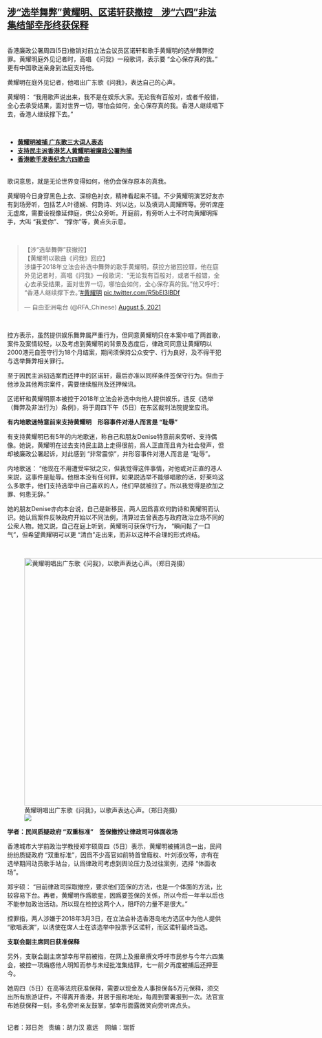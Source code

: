 <!--1628177220000-->
[涉“选举舞弊”黄耀明、区诺轩获撤控　涉“六四”非法集结邹幸彤终获保释](https://www.rfa.org/mandarin/yataibaodao/gangtai/ac-08052021100114.html)
------

<p><br/>香港廉政公署周四(5日)撤销对前立法会议员区诺轩和歌手黄耀明的选举舞弊控罪。黄耀明庭外见记者时，高唱 《问我》一段歌词，表示要 “全心保存真的我。” 更有中国歌迷亲身到法庭支持他。</p><p>黄耀明在庭外见记者，他唱出广东歌《问我》，表达自己的心声。</p><p>黄耀明： “我用歌声说出来，我不是在娱乐大家。无论我有百般对，或者千般错，全心去承受结果，面对世界一切，哪怕会如何，全心保存真的我。香港人继续唱下去，香港人继续撑下去。”</p><p><br/></p><ul><li><a href="https://www.rfa.org/mandarin/Xinwen/4-08022021123546.html"><strong>黄耀明被捕 广东歌三大词人表态</strong></a></li><li><a href="https://www.rfa.org/mandarin/Xinwen/wul0802b-08022021060739.html"><strong>支持民主派香港艺人黄耀明被廉政公署拘捕</strong></a><a href="https://www.rfa.org/mandarin/Xinwen/4-08022021123546.html"></a></li><li><a href="https://www.rfa.org/mandarin/Xinwen/3-05192019115321.html"><strong>香港歌手发表纪念六四歌曲</strong></a></li></ul><p><br/>歌词意思，就是无论世界变得如何，他仍会保存原本的真我。</p><p>黄耀明今日身穿黑色上衣、深棕色衬衣，精神看起来不错。不少黄耀明演艺好友亦有到场旁听，包括艺人叶德娴、何韵诗、刘以达，以及填词人周耀辉等。旁听席座无虚席，需要设视像延伸庭，供公众旁听。开庭前，有旁听人士不时向黄耀明挥手，大叫 “我爱你”、 “撑你”等，黄点头示意。</p><p><br/></p><blockquote class="twitter-tweet"><p dir="ltr" lang="zh">【涉“选举舞弊”获撤控】<br/>【黄耀明以歌曲《问我》回应】<br/>涉嫌于2018年立法会补选中舞弊的歌手黄耀明，获控方撤回控罪，他在庭外见记者时，高唱《问我》一段歌词：“无论我有百般对，或者千般错，全心去承受结果，面对世界一切，哪怕会如何，全心保存真的我。”他又呼吁：“香港人继续撑下去。”<a href="https://twitter.com/hashtag/%E9%BB%84%E8%80%80%E6%98%8E?src=hash&amp;ref_src=twsrc%5Etfw">#黄耀明</a> <a href="https://t.co/R5bEl3lBDf">pic.twitter.com/R5bEl3lBDf</a></p>— 自由亚洲电台 (@RFA_Chinese) <a href="https://twitter.com/RFA_Chinese/status/1423214850948358149?ref_src=twsrc%5Etfw">August 5, 2021</a></blockquote><p><br/></p><p>控方表示，虽然提供娱乐舞弊属严重行为，但同意黄耀明只在本案中唱了两首歌，案件及案情较轻，以及考虑到黄耀明的背景及态度后，律政司同意让黄耀明以2000港元自签守行为18个月结案，期间须保持公众安宁、行为良好，及不得干犯与选举舞弊相关罪行。</p><p>至于因民主派初选案而还押中的区诺轩，最后亦准以同样条件签保守行为。但由于他涉及其他两宗案件，需要继续服刑及还押候讯。</p><p>区诺轩和黄耀明原本被控于2018年立法会补选中向他人提供娱乐，违反《选举（舞弊及非法行为）条例》，将于周四下午（5日）在东区裁判法院提堂应讯。 </p><p><strong>有内地歌迷特意前来支持黄耀明　形容事件对港人而言是 “耻辱”</strong></p><p>有支持黄耀明已有5年的内地歌迷，称自己和朋友Denise特意前来旁听、支持偶像。她说，黄耀明在过去支持民主路上走得很前，爲人正直而且肯为社会發声，但却被廉政公署起诉，对此感到 “非常震惊”，并形容事件对港人而言是 “耻辱”。</p><p>内地歌迷： “他现在不用遭受牢狱之灾，但我觉得这件事情，对他或对正直的港人来説，这事件是耻辱。他根本没有任何罪，如果説选举不能够唱歌的话，好莱坞这么多歌手，他们支持选举中自己喜欢的人，他们早就被拉了。所以我觉得是欲加之罪、何患无辞。”</p><p>她的朋友Denise亦向本台说，自己是新移民，两人因爲喜欢何韵诗和黄耀明而认识。她认爲案件反映政府开始以不同法例，清算过去曾表态与政府政治立场不同的公衆人物。她又説，自己在庭上听到，黄耀明可获保守行为， “瞬间鬆了一口气”，但希望黄耀明可以更 “清白”走出来，而非以这种不合理的形式终结。</p><p><br/></p><p><figure class="image-richtext image-inline captioned" style="width:1024px;"><img alt="黄耀明唱出广东歌《问我》，以歌声表达心声。（郑日尧摄）" height="576" src="https://www.rfa.org/mandarin/yataibaodao/gangtai/ac-08052021100114.html/m0805ac.jpg/@@images/1c359471-ed6f-4888-a209-e662062e146e.jpeg" title="M0805AC.jpg" width="1024"/><figcaption class="image-caption">黄耀明唱出广东歌《问我》，以歌声表达心声。（郑日尧摄）</figcaption><small></small><div id="zoomattribute"><a data-caption="黄耀明唱出广东歌《问我》，以歌声表达心声。（郑日尧摄）" data-fancybox="" href="https://www.rfa.org/mandarin/yataibaodao/gangtai/ac-08052021100114.html/m0805ac.jpg" id="single_image" title="黄耀明唱出广东歌《问我》，以歌声表达心声。（郑日尧摄）"><img src="/++plone++rfa-resources/img/icon-zoom.png"/></a></div></figure></p><p><strong>学者：民间质疑政府 “双重标准”　签保撤控让律政司可体面收场</strong></p><p>香港城市大学前政治学教授郑宇硕周四（5日）表示，黄耀明被捕消息一出，民间纷纷质疑政府 “双重标准”，因爲不少高官如前特首曾廕权、叶刘淑仪等，亦有在选举期间动员歌手站台，认爲律政司考虑到舆论压力及过往案例，选择 “体面收场”。</p><p>郑宇硕： “目前律政司採取撤控，要求他们签保的方法，也是一个体面的方法，比较容易下台。再者，黄耀明作爲歌星，因爲要签保的关係，所以今后一年半以后也不能参加政治活动。所以现在检控这两个人，阻吓的力量不是很大。”</p><p>控罪指，两人涉嫌于2018年3月3日，在立法会补选香港岛地方选区中为他人提供 “歌唱表演”，以诱使在席人士在该选举中投票予区诺轩，而区诺轩最终当选。</p><p><strong>支联会副主席同日获准保释</strong></p><p>另外，支联会副主席邹幸彤早前被指，在网上及报章撰文呼吁巿民参与今年六四集会，被控一项煽惑他人明知而参与未经批准集结罪，七一前夕再度被捕后还押至今。</p><p>她周四（5日）在高等法院获准保释，需要以现金及人事担保各5万元保释，须交出所有旅游证件，不得离开香港，并居于报称地址，每周到警署报到一次。法官宣布她获保释一刻，多名旁听亲友鼓掌，邹幸彤面露微笑向旁听席点头。</p><p><br/>记者：郑日尧   责编：胡力汉 嘉远    网编：瑞哲</p>
